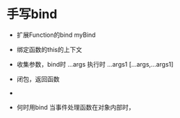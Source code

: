 # 手写bind
- 扩展Function的bind myBind 
- 绑定函数的this的上下文
- 收集参数，bind时 ...args
    执行时 ...args1
    [...args,...args1]
- 闭包，返回函数
- 

- 何时用bind
    当事件处理函数在对象内部时，